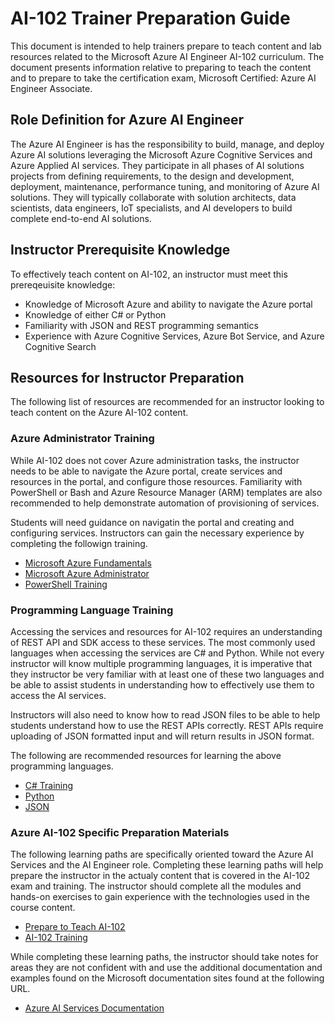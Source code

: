 # AI-102 Trainer Preparation Guide

This document is intended to help trainers prepare to teach content and lab resources related to the Microsoft Azure AI Engineer AI-102 curriculum. The document presents information relative to preparing to teach the content and to prepare to take the certification exam, Microsoft Certified: Azure AI Engineer Associate.

## Role Definition for Azure AI Engineer

The Azure AI Engineer is has the responsibility to build, manage, and deploy Azure AI solutions leveraging the Microsoft Azure Cognitive Services and Azure Applied AI services. They participate in all phases of AI solutions projects from defining requirements, to the design and development, deployment, maintenance, performance tuning, and monitoring of Azure AI solutions. They will typically collaborate with solution architects, data scientists, data engineers, IoT specialists, and AI developers to build complete end-to-end AI solutions.

## Instructor Prerequisite Knowledge

To effectively teach content on AI-102, an instructor must meet this prereqeuisite knowledge:

- Knowledge of Microsoft Azure and ability to navigate the Azure portal
- Knowledge of either C# or Python
- Familiarity with JSON and REST programming semantics
- Experience with Azure Cognitive Services, Azure Bot Service, and Azure Cognitive Search

## Resources for Instructor Preparation

The following list of resources are recommended for an instructor looking to teach content on the Azure AI-102 content.

### Azure Administrator Training

While AI-102 does not cover Azure administration tasks, the instructor needs to be able to navigate the Azure portal, create services and resources in the portal, and configure those resources. Familiarity with PowerShell or Bash and Azure Resource Manager (ARM) templates are also recommended to help demonstrate automation of provisioning of services.

Students will need guidance on navigatin the portal and creating and configuring services. Instructors can gain the necessary experience by completing the followign training.

- [Microsoft Azure Fundamentals](https://learn.microsoft.com/en-us/training/courses/az-900t00)
- [Microsoft Azure Administrator](https://learn.microsoft.com/en-us/training/courses/az-104t00)
- [PowerShell Training](https://learn.microsoft.com/en-us/training/paths/powershell/)

### Programming Language Training

Accessing the services and resources for AI-102 requires an understanding of REST API and SDK access to these services. The most commonly used languages when accessing the services are C# and Python. While not every instructor will know multiple programming languages, it is imperative that they instructor be very familiar with at least one of these two languages and be able to assist students in understanding how to effectively use them to access the AI services.

Instructors will also need to know how to read JSON files to be able to help students understand how to use the REST APIs correctly. REST APIs require uploading of JSON formatted input and will return results in JSON format.

The following are recommended resources for learning the above programming languages.

- [C# Training](https://dotnet.microsoft.com/en-us/learn/csharp)
- [Python](https://www.udemy.com/course/complete-python-bootcamp/?utm_source=bing&utm_medium=udemyads&utm_campaign=BG-Search_Keyword_Alpha_Prof_la.EN_cc.US&campaigntype=Search&portfolio=Bing-USA&language=EN&product=Course&test=&audience=Keyword&topic=Python&priority=Alpha&utm_content=deal4584&utm_term=_._ag_1324913889653675_._ad__._kw_free+python+course_._de_c_._dm__._pl__._ti_kwd-82808213013652%3Aloc-190_._li_111485_._pd__._&matchtype=e&msclkid=0346a014e1421114b0bfc743868e7057&couponCode=NVD20PMUS)
- [JSON](https://www.w3schools.com/js/js_json_intro.asp)

### Azure AI-102 Specific Preparation Materials

The following learning paths are specifically oriented toward the Azure AI Services and the AI Engineer role. Completing these learning paths will help prepare the instructor in the actualy content that is covered in the AI-102 exam and training. The instructor should complete all the modules and hands-on exercises to gain experience with the technologies used in the course content.

- [Prepare to Teach AI-102](https://learn.microsoft.com/en-us/training/paths/prepare-teach-ai-102-microsoft-design-implement-azure/)
- [AI-102 Training](https://learn.microsoft.com/en-us/training/courses/ai-102t00)

While completing these learning paths, the instructor should take notes for areas they are not confident with and use the additional documentation and examples found on the Microsoft documentation sites found at the following URL.

- [Azure AI Services Documentation](https://learn.microsoft.com/en-us/azure/ai-services/)